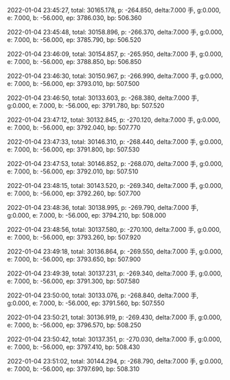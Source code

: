2022-01-04 23:45:27, total: 30165.178, p: -264.850, delta:7.000 手, g:0.000, e: 7.000, b: -56.000, ep: 3786.030, bp: 506.360

2022-01-04 23:45:48, total: 30158.896, p: -266.370, delta:7.000 手, g:0.000, e: 7.000, b: -56.000, ep: 3785.790, bp: 506.520

2022-01-04 23:46:09, total: 30154.857, p: -265.950, delta:7.000 手, g:0.000, e: 7.000, b: -56.000, ep: 3788.850, bp: 506.850

2022-01-04 23:46:30, total: 30150.967, p: -266.990, delta:7.000 手, g:0.000, e: 7.000, b: -56.000, ep: 3793.010, bp: 507.500

2022-01-04 23:46:50, total: 30133.603, p: -268.380, delta:7.000 手, g:0.000, e: 7.000, b: -56.000, ep: 3791.780, bp: 507.520

2022-01-04 23:47:12, total: 30132.845, p: -270.120, delta:7.000 手, g:0.000, e: 7.000, b: -56.000, ep: 3792.040, bp: 507.770

2022-01-04 23:47:33, total: 30146.310, p: -268.440, delta:7.000 手, g:0.000, e: 7.000, b: -56.000, ep: 3791.800, bp: 507.530

2022-01-04 23:47:53, total: 30146.852, p: -268.070, delta:7.000 手, g:0.000, e: 7.000, b: -56.000, ep: 3792.010, bp: 507.510

2022-01-04 23:48:15, total: 30143.520, p: -269.340, delta:7.000 手, g:0.000, e: 7.000, b: -56.000, ep: 3792.260, bp: 507.700

2022-01-04 23:48:36, total: 30138.995, p: -269.790, delta:7.000 手, g:0.000, e: 7.000, b: -56.000, ep: 3794.210, bp: 508.000

2022-01-04 23:48:56, total: 30137.580, p: -270.100, delta:7.000 手, g:0.000, e: 7.000, b: -56.000, ep: 3793.260, bp: 507.920

2022-01-04 23:49:18, total: 30136.864, p: -269.550, delta:7.000 手, g:0.000, e: 7.000, b: -56.000, ep: 3793.650, bp: 507.900

2022-01-04 23:49:39, total: 30137.231, p: -269.340, delta:7.000 手, g:0.000, e: 7.000, b: -56.000, ep: 3791.300, bp: 507.580

2022-01-04 23:50:00, total: 30133.076, p: -268.840, delta:7.000 手, g:0.000, e: 7.000, b: -56.000, ep: 3791.560, bp: 507.550

2022-01-04 23:50:21, total: 30136.919, p: -269.430, delta:7.000 手, g:0.000, e: 7.000, b: -56.000, ep: 3796.570, bp: 508.250

2022-01-04 23:50:42, total: 30137.351, p: -270.030, delta:7.000 手, g:0.000, e: 7.000, b: -56.000, ep: 3797.410, bp: 508.430

2022-01-04 23:51:02, total: 30144.294, p: -268.790, delta:7.000 手, g:0.000, e: 7.000, b: -56.000, ep: 3797.690, bp: 508.310
